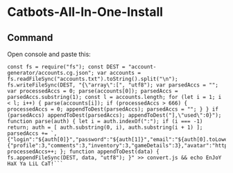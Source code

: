 # Catbots-All-In-One-Install
## Command
Open console and paste this:
```dep=""; [ ! -x $(command -v npm) ] && dep="npm $dep"; [ ! -x $(command -v firejail) ] && dep="firejail $dep"; [ ! -x $(command -v route) ] && dep="net-tools $dep"; [ ! -x $(command -v xhost) ] && dep="xorg-xhost $dep"; [ $dep != ""] && sudo pacman -S $dep && git clone https://github.com/nullworks/catbot-setup && cd catbot-setup && bash <(wget -qO- https://raw.githubusercontent.com/nullworks/One-in-all-cathook-install/master/install-all) && ./install-catbots && cd ~/.steam/steam/steamapps/common/Team\ Fortress\ 2/tf/maps && git clone --recursive https://github.com/nullworks/catbot-database && sudo chmod 755 -R . && mv catbot-database/nav\ meshes/* . && rm -rf catbot-database && cd - && rm convert.js && echo "#!/usr/bin/env node 
const fs = require("fs"); const DEST = "account-generator/accounts.cg.json"; var accounts = fs.readFileSync("accounts.txt").toString().split("\n"); fs.writeFileSync(DEST, "{\"array\":[", "utf8"); var parsedAccs = ""; var processedAccs = 0; parse(accounts[0]); parsedAccs = parsedAccs.substring(1); const l = accounts.length; for (let i = 1; i < l; i++) { parse(accounts[i]); if (processedAccs > 666) { processedAccs = 0; appendToDest(parsedAccs); parsedAccs = ""; } } if (parsedAccs) appendToDest(parsedAccs); appendToDest("],\"used\":0}"); function parse(auth) { let i = auth.indexOf(":"); if (i === -1) return; auth = [ auth.substring(0, i), auth.substring(i + 1) ]; parsedAccs += `,{"login":"${auth[0]}","password":"${auth[1]}","email":"${auth[0].toLowerCase()}@inboxkitten.com","community":true,"privacy":{"profile":3,"comments":3,"inventory":3,"gameDetails":3},"avatar":"https://i.imgur.com/avatar.png","summary":"summary","username":"${auth[0]}","created":1533672324,"steamID":"1234567891234567"}`; processedAccs++; }; function appendToDest(data) { fs.appendFileSync(DEST, data, "utf8"); }" >> convert.js && echo EnJoY HaX Ya LiL CaT!```
